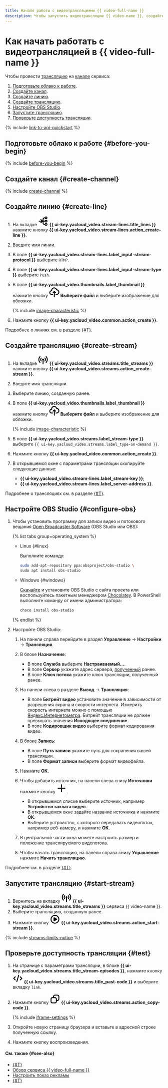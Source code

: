 ```yaml
---
title: Начало работы с видеотрансляциями {{ video-full-name }}
description: Чтобы запустить видеотрансляцию {{ video-name }}, создайте линию и настройте OBS.
---
```


# Как начать работать c видеотрансляцией в {{ video-full-name }}

Чтобы провести [трансляцию](./concepts/index.md#streams) на [канале](./concepts/index.md#channels) сервиса:
1. [Подготовьте облако к работе](#before-you-begin).
1. [Создайте канал](#create-channel).
1. [Создайте линию](#create-line).
1. [Создайте трансляцию](#create-stream).
1. [Настройте OBS Studio](#configure-obs).
1. [Запустите трансляцию](#start-stream).
1. [Проверьте доступность трансляции](#test).

{% include [link-to-api-quickstart](../_includes/video/link-to-api-quickstart.md) %}

## Подготовьте облако к работе {#before-you-begin}

{% include [before-you-begin](../_includes/video/before-you-begin-variants.md) %}

## Создайте канал {#create-channel}

{% include [create-channel](../_includes/video/create-channel.md) %}

## Создайте линию {#create-line}

1. На вкладке ![lines](../_assets/console-icons/branches-right-arrow-right.svg) **{{ ui-key.yacloud_video.stream-lines.title_lines }}** нажмите кнопку **{{ ui-key.yacloud_video.stream-lines.action_create-line }}**.
1. Введите имя линии.
1. В поле **{{ ui-key.yacloud_video.stream-lines.label_input-stream-protocol }}** выберите `RTMP`.
1. В поле **{{ ui-key.yacloud_video.stream-lines.label_input-stream-type }}** выберите `Push`.
1. В поле **{{ ui-key.yacloud_video.thumbnails.label_thumbnail }}** нажмите кнопку ![upload](../_assets/console-icons/cloud-arrow-up-in.svg) **Выберите файл** и выберите изображение для обложки.

    {% include [image-characteristic](../_includes/video/image-characteristic.md) %}

1. Нажмите кнопку **{{ ui-key.yacloud_video.common.action_create }}**.

Подробнее о линиях см. в разделе [{#T}](./concepts/streams.md#lines).

## Создайте трансляцию {#create-stream}

1. На вкладке ![streams](../_assets/console-icons/antenna-signal.svg) **{{ ui-key.yacloud_video.streams.title_streams }}** нажмите кнопку **{{ ui-key.yacloud_video.streams.action_create-stream }}**.
1. Введите имя трансляции.
1. Выберите линию, созданную ранее.
1. В поле **{{ ui-key.yacloud_video.thumbnails.label_thumbnail }}** нажмите кнопку ![upload](../_assets/console-icons/cloud-arrow-up-in.svg) **Выберите файл** и выберите изображение для обложки.

    {% include [image-characteristic](../_includes/video/image-characteristic.md) %}

1. В поле **{{ ui-key.yacloud_video.streams.label_stream-type }}** выберите `{{ ui-key.yacloud_video.streams.label_type-on-demand }}`.
1. Нажмите кнопку **{{ ui-key.yacloud_video.common.action_create }}**.
1. В открывшемся окне с параметрами трансляции скопируйте следующие данные:
    * **{{ ui-key.yacloud_video.stream-lines.label_stream-key }}**;
    * **{{ ui-key.yacloud_video.stream-lines.label_server-address }}**.

Подробнее о трансляциях см. в разделе [{#T}](./concepts/streams.md#streams).

## Настройте OBS Studio {#configure-obs}

1. Чтобы установить программу для записи видео и потокового вещания [Open Broadcaster Software](https://ru.wikipedia.org/wiki/Open_Broadcaster_Software) (OBS Studio или OBS):

    {% list tabs group=operating_system %}
    
    - Linux {#linux}
    
      Выполните команду:
    
      ```bash
      sudo add-apt-repository ppa:obsproject/obs-studio \
      sudo apt install obs-studio
      ```
    
    - Windows {#windows}
    
      [Скачайте](https://obsproject.com/ru/download) и установите OBS Studio с сайта проекта или воспользуйтесь пакетным менеджером [Chocolatey](https://chocolatey.org/install). В PowerShell выполните команду от имени администратора:
    
      ```powershell
      choco install obs-studio
      ```
    
    {% endlist %}

1. Настройте OBS Studio:

    1. На панели справа перейдите в раздел **Управление** → **Настройки** → **Трансляция**.
    1. В блоке **Назначение**:

       * В поле **Служба** выберите **Настраиваемый...**.
       * В поле **Сервер** укажите адрес сервера, [полученный](#create-stream) ранее.
       * В поле **Ключ потока** укажите ключ трансляции, полученный ранее.
    
    1. На панели слева в разделе **Вывод** → **Трансляция**:
    
       * В поле **Битрейт видео** установите значение в зависимости от разрешения экрана и скорости интернета. Измерить скорость интернета можно с помощью [Яндекс.Интернетометра](https://yandex.ru/internet). Битрейт трансляции не должен превышать значения **Исходящее соединение**.
       * В поле **Кодировщик видео** выберите формат кодирования видео.
    
    1. В блоке **Запись**:
    
       * В поле **Путь записи** укажите путь для сохранения вашей трансляции.
       * В поле **Формат записи** выберите формат видеофайла.
    
    1. Нажмите **ОК**.
    1. Чтобы добавить источник, на панели слева снизу **Источники** нажмите кнопку ![plus-sign](../_assets/console-icons/plus.svg).
    
       * В открывшемся списке выберите источник, например **Устройство захвата видео**.
       * В открывшемся окне задайте название источника и нажмите **ОК**.
       * Выберите устройство, с которого передавать видеопоток, например веб-камеру, и нажмите **ОК**.
    
    1. В центральной части окна можете настроить размер и положение транслируемого видепотока.
    1. Чтобы начать трансляцию, на панели справа снизу **Управление** нажмите **Начать трансляцию**.

Подробнее см. в разделе [{#T}](operations/streams/obs-config-help.md).

## Запустите трансляцию {#start-stream}

1. Вернитесь на вкладку ![streams](../_assets/console-icons/antenna-signal.svg) **{{ ui-key.yacloud_video.streams.title_streams }}** сервиса {{ video-name }}.
1. Выберите трансляцию, созданную ранее.
1. Нажмите кнопку ![video](../_assets/console-icons/circle-play.svg) **{{ ui-key.yacloud_video.streams.action_start-stream }}**.

{% include [streams-limits-notice](../_includes/video/streams-limits-notice.md) %}

## Проверьте доступность трансляции {#test}

1. На странице с параметрами трансляции, в блоке **{{ ui-key.yacloud_video.streams.title_stream-episodes }}**, нажмите кнопку ![code](../_assets/console-icons/code.svg) **{{ ui-key.yacloud_video.streams.title_past-code }}** и выберите вкладку `link`.
1. Нажмите кнопку ![copy](../_assets/console-icons/copy.svg) **{{ ui-key.yacloud_video.streams.action_copy-code }}**.

    {% include [iframe-settings](../_includes/video/iframe-settings.md) %}

1. Откройте новую страницу браузера и вставьте в адресной строке полученную ссылку.
1. Нажмите кнопку воспроизведения.

#### См. также {#see-also}

* [{#T}](hosting.md)
* [Обзор сервиса {{ video-full-name }}](./concepts/index.md)
* [Настроить показ рекламы](operations/channels/settings.md#ad-settings)
* [{#T}](troubleshooting.md)
